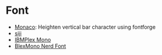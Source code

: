 # Font
- [Monaco](https://github.com/taodongl/monaco.ttf): Heighten vertical bar character using fontforge
- [siji](https://github.com/stark/siji/tree/master)
- [IBMPlex Mono](https://github.com/IBM/plex/blob/master/packages/plex-mono/fonts/complete/ttf/IBMPlexMono-Regular.ttf)
- [BlexMono Nerd Font](https://github.com/ryanoasis/nerd-fonts/tree/master/patched-fonts/IBMPlexMono)
